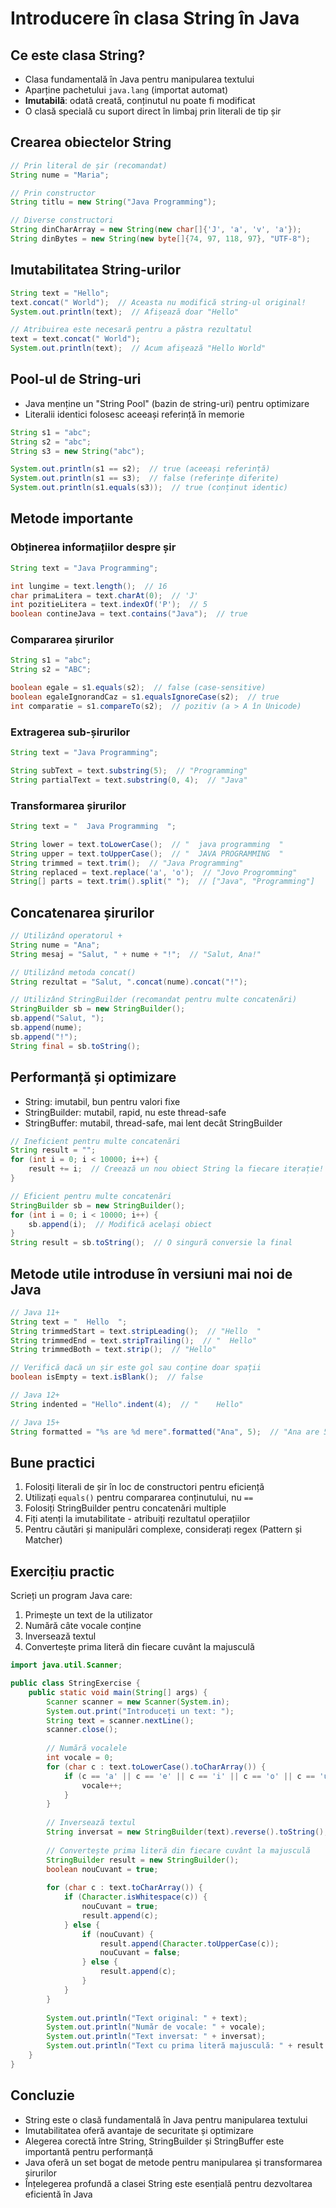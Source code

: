 # Introducere în clasa String în Java

## Ce este clasa String?

- Clasa fundamentală în Java pentru manipularea textului
- Aparține pachetului `java.lang` (importat automat)
- **Imutabilă**: odată creată, conținutul nu poate fi modificat
- O clasă specială cu suport direct în limbaj prin literali de tip șir

## Crearea obiectelor String

```java
// Prin literal de șir (recomandat)
String nume = "Maria";

// Prin constructor
String titlu = new String("Java Programming");

// Diverse constructori
String dinCharArray = new String(new char[]{'J', 'a', 'v', 'a'});
String dinBytes = new String(new byte[]{74, 97, 118, 97}, "UTF-8");
```

## Imutabilitatea String-urilor

```java
String text = "Hello";
text.concat(" World");  // Aceasta nu modifică string-ul original!
System.out.println(text);  // Afișează doar "Hello"

// Atribuirea este necesară pentru a păstra rezultatul
text = text.concat(" World");
System.out.println(text);  // Acum afișează "Hello World"
```

## Pool-ul de String-uri

- Java menține un "String Pool" (bazin de string-uri) pentru optimizare
- Literalii identici folosesc aceeași referință în memorie

```java
String s1 = "abc";
String s2 = "abc";
String s3 = new String("abc");

System.out.println(s1 == s2);  // true (aceeași referință)
System.out.println(s1 == s3);  // false (referințe diferite)
System.out.println(s1.equals(s3));  // true (conținut identic)
```

## Metode importante

### Obținerea informațiilor despre șir

```java
String text = "Java Programming";

int lungime = text.length();  // 16
char primaLitera = text.charAt(0);  // 'J'
int pozitieLitera = text.indexOf('P');  // 5
boolean contineJava = text.contains("Java");  // true
```

### Compararea șirurilor

```java
String s1 = "abc";
String s2 = "ABC";

boolean egale = s1.equals(s2);  // false (case-sensitive)
boolean egaleIgnorandCaz = s1.equalsIgnoreCase(s2);  // true
int comparatie = s1.compareTo(s2);  // pozitiv (a > A în Unicode)
```

### Extragerea sub-șirurilor

```java
String text = "Java Programming";

String subText = text.substring(5);  // "Programming"
String partialText = text.substring(0, 4);  // "Java"
```

### Transformarea șirurilor

```java
String text = "  Java Programming  ";

String lower = text.toLowerCase();  // "  java programming  "
String upper = text.toUpperCase();  // "  JAVA PROGRAMMING  "
String trimmed = text.trim();  // "Java Programming"
String replaced = text.replace('a', 'o');  // "Jovo Progromming"
String[] parts = text.trim().split(" ");  // ["Java", "Programming"]
```

## Concatenarea șirurilor

```java
// Utilizând operatorul +
String nume = "Ana";
String mesaj = "Salut, " + nume + "!";  // "Salut, Ana!"

// Utilizând metoda concat()
String rezultat = "Salut, ".concat(nume).concat("!");

// Utilizând StringBuilder (recomandat pentru multe concatenări)
StringBuilder sb = new StringBuilder();
sb.append("Salut, ");
sb.append(nume);
sb.append("!");
String final = sb.toString();
```

## Performanță și optimizare

- String: imutabil, bun pentru valori fixe
- StringBuilder: mutabil, rapid, nu este thread-safe
- StringBuffer: mutabil, thread-safe, mai lent decât StringBuilder

```java
// Ineficient pentru multe concatenări
String result = "";
for (int i = 0; i < 10000; i++) {
    result += i;  // Creează un nou obiect String la fiecare iterație!
}

// Eficient pentru multe concatenări
StringBuilder sb = new StringBuilder();
for (int i = 0; i < 10000; i++) {
    sb.append(i);  // Modifică același obiect
}
String result = sb.toString();  // O singură conversie la final
```

## Metode utile introduse în versiuni mai noi de Java

```java
// Java 11+
String text = "  Hello  ";
String trimmedStart = text.stripLeading();  // "Hello  "
String trimmedEnd = text.stripTrailing();  // "  Hello"
String trimmedBoth = text.strip();  // "Hello"

// Verifică dacă un șir este gol sau conține doar spații
boolean isEmpty = text.isBlank();  // false

// Java 12+
String indented = "Hello".indent(4);  // "    Hello"

// Java 15+
String formatted = "%s are %d mere".formatted("Ana", 5);  // "Ana are 5 mere"
```

## Bune practici

1. Folosiți literali de șir în loc de constructori pentru eficiență
2. Utilizați `equals()` pentru compararea conținutului, nu `==`
3. Folosiți StringBuilder pentru concatenări multiple
4. Fiți atenți la imutabilitate - atribuiți rezultatul operațiilor
5. Pentru căutări și manipulări complexe, considerați regex (Pattern și Matcher)

## Exercițiu practic

Scrieți un program Java care:
1. Primește un text de la utilizator
2. Numără câte vocale conține
3. Inversează textul
4. Convertește prima literă din fiecare cuvânt la majusculă

```java
import java.util.Scanner;

public class StringExercise {
    public static void main(String[] args) {
        Scanner scanner = new Scanner(System.in);
        System.out.print("Introduceți un text: ");
        String text = scanner.nextLine();
        scanner.close();
        
        // Numără vocalele
        int vocale = 0;
        for (char c : text.toLowerCase().toCharArray()) {
            if (c == 'a' || c == 'e' || c == 'i' || c == 'o' || c == 'u') {
                vocale++;
            }
        }
        
        // Inversează textul
        String inversat = new StringBuilder(text).reverse().toString();
        
        // Convertește prima literă din fiecare cuvânt la majusculă
        StringBuilder result = new StringBuilder();
        boolean nouCuvant = true;
        
        for (char c : text.toCharArray()) {
            if (Character.isWhitespace(c)) {
                nouCuvant = true;
                result.append(c);
            } else {
                if (nouCuvant) {
                    result.append(Character.toUpperCase(c));
                    nouCuvant = false;
                } else {
                    result.append(c);
                }
            }
        }
        
        System.out.println("Text original: " + text);
        System.out.println("Număr de vocale: " + vocale);
        System.out.println("Text inversat: " + inversat);
        System.out.println("Text cu prima literă majusculă: " + result.toString());
    }
}
```

## Concluzie

- String este o clasă fundamentală în Java pentru manipularea textului
- Imutabilitatea oferă avantaje de securitate și optimizare 
- Alegerea corectă între String, StringBuilder și StringBuffer este importantă pentru performanță
- Java oferă un set bogat de metode pentru manipularea și transformarea șirurilor
- Înțelegerea profundă a clasei String este esențială pentru dezvoltarea eficientă în Java
